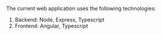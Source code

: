 The current web application uses the following technologies:
1. Backend: Node, Express, Typescript
2. Frontend: Angular, Typescript
